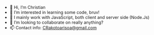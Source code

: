 - 👋 Hi, I’m Christian
- 👀 I’m interested in learning some code, bruv!
- 🌱 I mainly work with JavaScript, both client and server side (Node.Js)
- 💞️ I’m looking to collaborate on really anything?
- 📫 Contact info: CRakotoarisoa@gmail.com

<!---
Dreampopsickle/Dreampopsickle is a ✨ special ✨ repository because its `README.md` (this file) appears on your GitHub profile.
You can click the Preview link to take a look at your changes.
--->
